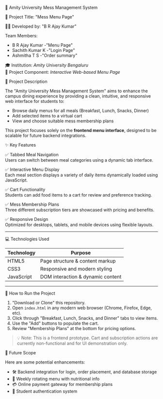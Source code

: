 🏫 Amity University Mess Management System

📌 Project Title: "Mess Menu Page"

👨‍💻 Developed by: "B R Ajay Kumar"

Team Members:
 - B R Ajay Kumar -"Menu Page"
 - Sachith Kumar K -"Login Page"
 - Ashmitha T S -"Order summary"
   
🎓 Institution: *Amity University Bengaluru*  
📁 Project Component: *Interactive Web-based Menu Page*   

🧾 Project Description

The "Amity University Mess Management System" aims to enhance the campus dining experience by providing a clean, intuitive, and responsive web interface for students to:

- Browse daily menus for all meals (Breakfast, Lunch, Snacks, Dinner)
- Add selected items to a virtual cart
- View and choose suitable mess membership plans

This project focuses solely on the **frontend menu interface**, designed to be scalable for future backend integrations.

✨ Key Features

✅ Tabbed Meal Navigation  
Users can switch between meal categories using a dynamic tab interface.

✅ Interactive Menu Display  
Each meal section displays a variety of daily items dynamically loaded using JavaScript.

✅ Cart Functionality  
Students can add food items to a cart for review and preference tracking.

✅ Mess Membership Plans  
Three different subscription tiers are showcased with pricing and benefits.

✅ Responsive Design  
Optimized for desktops, tablets, and mobile devices using flexible layouts.

---

💻 Technologies Used

| Technology     | Purpose                          |
|----------------|----------------------------------|
| HTML5      | Page structure & content markup  |
| CSS3       | Responsive and modern styling    |
| JavaScript | DOM interaction & dynamic content|

---

🚀 How to Run the Project

1. "Download or Clone" this repository.
2. Open `index.html` in any modern web browser (Chrome, Firefox, Edge, etc).
3. Click through "Breakfast, Lunch, Snacks, and Dinner" tabs to view items.
4. Use the "Add" buttons to populate the cart.
5. Review "Membership Plans" at the bottom for pricing options.

> 💡 Note: This is a frontend prototype. Cart and subscription actions are currently non-functional and for UI demonstration only.

💼 Future Scope

Here are some potential enhancements:

- 🛠️ Backend integration for login, order placement, and database storage
- 📅 Weekly rotating menu with nutritional info
- 💳 Online payment gateway for membership plans
- 🔐 Student authentication system


